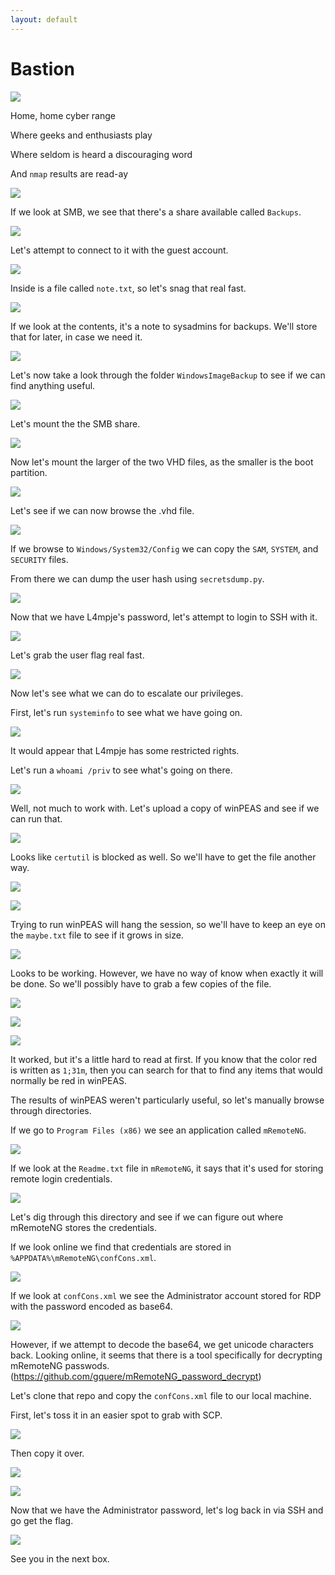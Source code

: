 ```yaml
---
layout: default
---
```


# Bastion

![](./01.png)

Home, home cyber range

Where geeks and enthusiasts play

Where seldom is heard a discouraging word

And ```nmap``` results are read-ay

![](./02.png)

If we look at SMB, we see that there's a share available called ```Backups```.

![](./03.png)

Let's attempt to connect to it with the guest account.

![](./04.png)

Inside is a file called ```note.txt```, so let's snag that real fast.

![](./05.png)

If we look at the contents, it's a note to sysadmins for backups.  We'll store that for later, in case we need it.

![](./06.png)

Let's now take a look through the folder ```WindowsImageBackup``` to see if we can find anything useful.

![](./07.png)

Let's mount the the SMB share.

![](./08.png)

Now let's mount the larger of the two VHD files, as the smaller is the boot partition.

![](./09.png)

Let's see if we can now browse the .vhd file.

![](./10.png)

If we browse to ```Windows/System32/Config``` we can copy the ```SAM```, ```SYSTEM```, and ```SECURITY``` files.

From there we can dump the user hash using ```secretsdump.py```.

![](./11.png)

Now that we have L4mpje's password, let's attempt to login to SSH with it.

![](./12.png)

Let's grab the user flag real fast.

![](./13.png)

Now let's see what we can do to escalate our privileges.

First, let's run ```systeminfo``` to see what we have going on.

![](./14.png)

It would appear that L4mpje has some restricted rights.

Let's run a ```whoami /priv``` to see what's going on there.

![](./15.png)

Well, not much to work with.  Let's upload a copy of winPEAS and see if we can run that.

![](./16.png)

Looks like ```certutil``` is blocked as well.  So we'll have to get the file another way.

![](./17.png)

![](./18.png)

Trying to run winPEAS will hang the session, so we'll have to keep an eye on the ```maybe.txt``` file to see if it grows in size.

![](./19.png)

Looks to be working.  However, we have no way of know when exactly it will be done.  So we'll possibly have to grab a few copies of the file.

![](./20.png)

![](./21.png)

![](./22.png)

It worked, but it's a little hard to read at first.  If you know that the color red is written as ```1;31m```, then you can search for that to find any items that would normally be red in winPEAS.

The results of winPEAS weren't particularly useful, so let's manually browse through directories.

If we go to ```Program Files (x86)``` we see an application called ```mRemoteNG```.

![](./23.png)

If we look at the ```Readme.txt``` file in ```mRemoteNG```, it says that it's used for storing remote login credentials.

![](./24.png)

Let's dig through this directory and see if we can figure out where mRemoteNG stores the credentials.

If we look online we find that credentials are stored in ```%APPDATA%\mRemoteNG\confCons.xml```.

![](./25.png)

If we look at ```confCons.xml``` we see the Administrator account stored for RDP with the password encoded as base64.

![](./26.png)

However, if we attempt to decode the base64, we get unicode characters back.  Looking online, it seems that there is a tool specifically for decrypting mRemoteNG passwods.  (https://github.com/gquere/mRemoteNG_password_decrypt)

Let's clone that repo and copy the ```confCons.xml``` file to our local machine.

First, let's toss it in an easier spot to grab with SCP.

![](./27.png)

Then copy it over.

![](./28.png)

![](./29.png)

Now that we have the Administrator password, let's log back in via SSH and go get the flag.

![](./30.png)

See you in the next box.